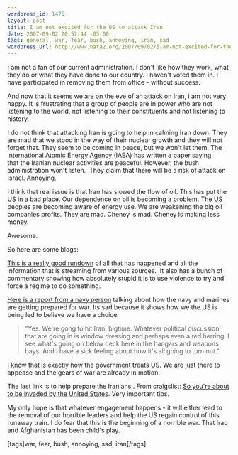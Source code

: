 ```yaml
--- 
wordpress_id: 1475
layout: post
title: I am not excited for the US to attack Iran
date: 2007-09-02 20:57:44 -05:00
tags: general, war, fear, bush, annoying, iran, sad
wordpress_url: http://www.nata2.org/2007/09/02/i-am-not-excited-for-the-us-to-attack-iran/
---
```

<p>I am not a fan of our current administration. I don't like how they work, what they do or what they have done to our country. I haven't voted them in. I have participated in removing them from office - without success. </p> <p>And now that it seems we are on the eve of an attack on Iran, i am not very happy. It is frustrating that a group of people are in power who are not listening to the world, not listening to their constituents and not listening to history. </p> <p>I do not think that attacking Iran is going to help in calming Iran down. They are mad that we stood in the way of their nuclear growth and they will not forget that. They seem to be coming in peace, but we won't let them. The international Atomic Energy Agency (IAEA) has&nbsp;written a paper saying that&nbsp;the&nbsp;Iranian&nbsp;nuclear activities are peaceful. However, the bush administration won't listen.&nbsp; They claim that there will be a&nbsp;risk of attack on Israel. Annoying. </p> <p>I think that real issue is that Iran has slowed the flow of oil. This has put the US in a bad place. Our dependence on oil is becoming a problem. The US peoples are becoming aware of energy use. We are weakening the big oil companies profits. They are mad. Cheney is mad. Cheney is making less money. </p> <p>Awesome. </p> <p>So here are some blogs:</p> <p><a href="http://icga.blogspot.com/2007/09/rollout-to-war-with-iran-update.html">This is a really good rundown</a> of all that has happened and all the information that is streaming from various sources.&nbsp; It also has a bunch of commentary showing how absolutely stupid it is to use violence to try and force a regime to do something. </p> <p><a href="http://www.dailykos.com/storyonly/2007/9/1/183018/1527">Here is a report from a navy person</a> talking about how the navy and marines are getting prepared for war. Its sad because it shows how we the US is being led to believe we have a choice:</p> <blockquote> <p>"Yes. We're gong to hit Iran, bigtime. Whatever political discussion that are going in is window dressing and perhaps even a red herring. I see what's going on below deck here in the hangars and weapons bays. And I have a sick feeling about how it's all going to turn out."</p></blockquote> <p>I know that is exactly how the government treats US. We are just there to appease and the gears of war are already in motion. </p> <p>The last link is to help prepare the Iranians . From craigslist: <a href="http://boston.craigslist.org/gbs/rnr/411208140.html">So you're about to be invaded by the United States</a>.&nbsp;Very important tips. </p> <p>My only hope is that whatever engagement happens - it will either lead to the removal of our horrible leaders and help the US regain control of this runaway train. I do fear that this is the beginning of a horrible war. That Iraq and Afghanistan has been child's play. </p> <div class="wlWriterSmartContent" id="0767317B-992E-4b12-91E0-4F059A8CECA8:a0a591a1-89fe-405c-bea3-8ded6d66868a" contenteditable="false" style="padding-right: 0px; display: inline; padding-left: 0px; padding-bottom: 0px; margin: 0px; padding-top: 0px">[tags]war, fear, bush, annoying, sad, iran[/tags]</div>
